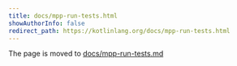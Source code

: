 ```yaml
---
title: docs/mpp-run-tests.html
showAuthorInfo: false
redirect_path: https://kotlinlang.org/docs/mpp-run-tests.html
---
```


The page is moved to [docs/mpp-run-tests.md](docs/mpp-run-tests.md)
